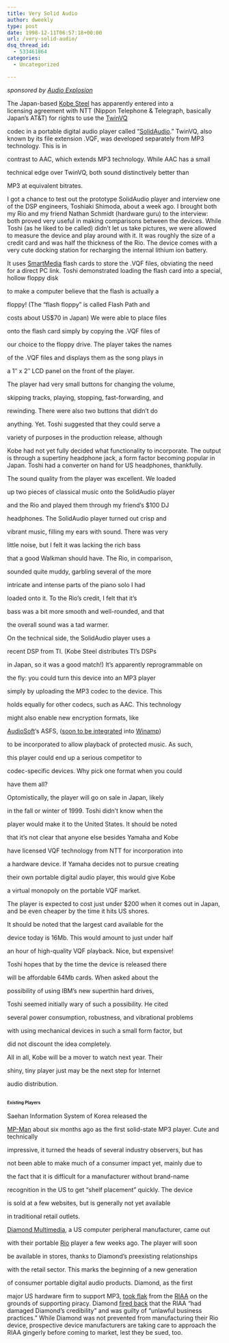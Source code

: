 ```yaml
---
title: Very Solid Audio
author: dweekly
type: post
date: 1998-12-11T06:57:18+00:00
url: /very-solid-audio/
dsq_thread_id:
  - 533461864
categories:
  - Uncategorized

---
```

_sponsored by [Audio Explosion][1]_

The Japan-based [Kobe Steel][2] has apparently entered into a licensing agreement with NTT (Nippon Telephone & Telegraph, basically Japan&#8217;s AT&T) for rights to use the [TwinVQ][3]
  
codec in a portable digital audio player called &#8220;[SolidAudio][4].&#8221; TwinVQ, also known by its file extension .VQF, was developed separately from MP3 technology. This is in
  
contrast to AAC, which extends MP3 technology. While AAC has a small
  
technical edge over TwinVQ, both sound distinctively better than
  
MP3 at equivalent bitrates.

I got a chance to test out the prototype SolidAudio player and interview one of the DSP engineers, Toshiaki Shimoda, about a week ago. I brought both my Rio and my friend Nathan Schmidt (hardware guru) to the interview: both proved very useful in making comparisons between the devices. While Toshi (as he liked to be called) didn&#8217;t let us take pictures, we were allowed to measure the device and play around with it. It was roughly the size of a credit card and was half the thickness of the Rio. The device comes with a very cute docking station for recharging the internal lithium ion battery.

It uses [SmartMedia][5] flash cards to store the .VQF files, obviating the need for a direct PC link. Toshi demonstrated loading the flash card into a special, hollow floppy disk
  
to make a computer believe that the flash is actually a
  
floppy! (The &#8220;flash floppy&#8221; is called Flash Path and
  
costs about US$70 in Japan) We were able to place files
  
onto the flash card simply by copying the .VQF files of
  
our choice to the floppy drive. The player takes the names
  
of the .VQF files and displays them as the song plays in
  
a 1&#8243; x 2&#8243; LCD panel on the front of the player.

The player had very small buttons for changing the volume,
  
skipping tracks, playing, stopping, fast-forwarding, and
  
rewinding. There were also two buttons that didn&#8217;t do
  
anything. Yet. Toshi suggested that they could serve a
  
variety of purposes in the production release, although
  
Kobe had not yet fully decided what functionality to incorporate. The output is through a supertiny headphone jack, a form factor becoming popular in Japan. Toshi had a converter on hand for US headphones, thankfully.

The sound quality from the player was excellent. We loaded
  
up two pieces of classical music onto the SolidAudio player
  
and the Rio and played them through my friend&#8217;s $100 DJ
  
headphones. The SolidAudio player turned out crisp and
  
vibrant music, filling my ears with sound. There was very
  
little noise, but I felt it was lacking the rich bass
  
that a good Walkman should have. The Rio, in comparison,
  
sounded quite muddy, garbling several of the more
  
intricate and intense parts of the piano solo I had
  
loaded onto it. To the Rio&#8217;s credit, I felt that it&#8217;s
  
bass was a bit more smooth and well-rounded, and that
  
the overall sound was a tad warmer.

On the technical side, the SolidAudio player uses a
  
recent DSP from TI. (Kobe Steel distributes TI&#8217;s DSPs
  
in Japan, so it was a good match!) It&#8217;s apparently reprogrammable on
  
the fly: you could turn this device into an MP3 player
  
simply by uploading the MP3 codec to the device. This
  
holds equally for other codecs, such as AAC. This technology
  
might also enable new encryption formats, like
  
[AudioSoft][6]&#8216;s ASFS, ([soon to be integrated][7] into [Winamp][8])
  
to be incorporated to allow playback of protected music. As such,
  
this player could end up a serious competitor to
  
codec-specific devices. Why pick one format when you could
  
have them all?

Optomistically, the player will go on sale in Japan, likely
  
in the fall or winter of 1999. Toshi didn&#8217;t know when the
  
player would make it to the United States. It should be noted
  
that it&#8217;s not clear that anyone else besides Yamaha and Kobe
  
have licensed VQF technology from NTT for incorporation into
  
a hardware device. If Yamaha decides not to pursue creating
  
their own portable digital audio player, this would give Kobe
  
a virtual monopoly on the portable VQF market.
  
The player is expected to cost just under $200 when it comes out in Japan, and be even cheaper by the time it hits US shores.

It should be noted that the largest card available for the
  
device today is 16Mb. This would amount to just under half
  
an hour of high-quality VQF playback. Nice, but expensive!
  
Toshi hopes that by the time the device is released there
  
will be affordable 64Mb cards. When asked about the

possibility of using IBM&#8217;s new superthin hard drives,
  
Toshi seemed initially wary of such a possibility. He cited
  
several power consumption, robustness, and vibrational problems
  
with using mechanical devices in such a small form factor, but
  
did not discount the idea completely.

All in all, Kobe will be a mover to watch next year. Their
  
shiny, tiny player just may be the next step for Internet
  
audio distribution.

## **<span style="font-size: x-small;">Existing Players</span>**

Saehan Information System of Korea released the
  
[MP-Man][9] about six months ago as the first solid-state MP3 player. Cute and technically
  
impressive, it turned the heads of several industry observers, but has
  
not been able to make much of a consumer impact yet, mainly due to
  
the fact that it is difficult for a manufacturer without brand-name
  
recognition in the US to get &#8220;shelf placement&#8221; quickly. The device
  
is sold at a few websites, but is generally not yet available
  
in traditional retail outlets.

[Diamond Multimedia][10], a US computer peripheral manufacturer, came out
  
with their portable [Rio][11] player a few weeks ago. The player will soon
  
be available in stores, thanks to Diamond&#8217;s preexisting relationships
  
with the retail sector. This marks the beginning of a new generation
  
of consumer portable digital audio products. Diamond, as the first
  
major US hardware firm to support MP3, [took flak][12] from the [RIAA][13] on the grounds of supporting piracy. Diamond [fired back][14] that the RIAA &#8220;had damaged Diamond&#8217;s credibility&#8221; and was guilty of &#8220;unlawful business practices.&#8221; While Diamond was not prevented from manufacturing their Rio device, prospective device manufacturers are taking care to approach the RIAA gingerly before coming to market, lest they be sued, too.

 [1]: http://www.audioexplosion.com/
 [2]: http://www.kobelco.co.jp/indexe.htm
 [3]: http://www.vqf.com/
 [4]: http://www.solidaudio.jpn.net/
 [5]: http://www.ssfdc.or.jp/english
 [6]: http://www.audiosoft.com/
 [7]: http://www.winamp.com/pressrelease/11.3.98-audiosoft.phtml
 [8]: http://www.winamp.com/
 [9]: http://www.mpman.com/
 [10]: http://www.diamondmm.com/
 [11]: http://www.diamondmm.com/rio
 [12]: http://www.news.com/News/Item/0,4,27376,00.html
 [13]: http://www.riaa.com/
 [14]: http://www.diamondmm.com/company/public/PressRelease.CFM?ID=237